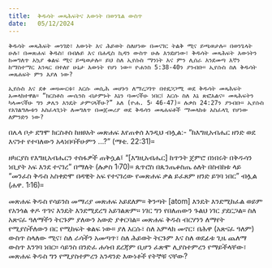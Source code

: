 ```yaml
---
title:  ቅዱሳት መጻሕፍትና እውነት በወንጌል ውስጥ
date:   05/12/2024
---
```




`ቅዱሳት መጻሕፍት መንገድ፣ እውነት እና ሕይወት ስለሆነው በመናገር ትልቅ ሚና ይጫወታሉ። በወንጌላት ሁሉ፣ በመጽሐፍ ቅዱስ፣ በብሉይ እና በሐዲስ ኪዳን ውስጥ ሁሉ እንደሆነው፣ ቅዱሳት መጻሕፍት እውነትን ከመግለጥ አኳያ ቁልፍ ሚና ይጫወታሉ። ይህ ስለ ኢየሱስ ማንነት እና ምን ሊሰራ እንደመጣ እኛን ከማስተማር አንጻር በተለየ ሁኔታ እውነት የሆነ ነው። ዮሐንስ 5:38-40ን ያንብቡ። ኢየሱስ ስለ ቅዱሳት መጸሐፍት ምን እያለ ነው?`

`ኢየሱስ እና ደቀ መዛሙርቱ፣ እርሱ መሲሕ መሆኑን ለማረጋገጥ በተደጋጋሚ ወደ ቅዱሳት መጻሕፍት አመላክተዋል። “ክርስቶስ ሙሴንስ ብታምኑት እኔን ባመናችሁ ነበር፤ እርሱ ስለ እኔ ጽፎአልና። መጻሕፍትን ካላመናችሁ ግን ቃሌን እንዴት ታምናላችሁ?” አለ (ዮሐ. 5፡ 46-47)። ሉቃስ 24:27ን ያንብቡ። ኢየሱስ የአገልግሎቱን አስፈላጊነት ለመግለጥ በመጀመሪያ ወደ ቅዱሳን መጻሐፍቶች ማመላከቱ አስፈላጊ የሆነው ለምንድን ነው?`

በሌላ ቦታ ደግሞ ክርስቶስ ከዘፀአት መጽሐፍ እየጠቀሰ እንዲህ ብሏል:- “ከእግዚአብሔር ዘንድ ወደ እናንተ የተባለውን አላነበባችሁምን …?” (ማቴ. 22:31)።

ዘካርያስ የእግዚአብሔርን ተስፋዎች ጠቅሷል፤ “[እግዚአብሔር] ከጥንት ጀምሮ በነበሩት በቅዱሳን ነቢያት አፍ እንደ ተናገረ” በማለት (ሉቃስ 1፡70)። ጴጥሮስ በጴንጤቆስጤ ዕለት በስብከቱ ላይ “መንፈስ ቅዱስ አስቀድሞ በዳዊት አፍ የተናገረው የመጽሐፍ ቃል ይፈጸም ዘንድ ይገባ ነበር” ብሏል (ሐዋ. 1፡16)።

መጽሐፍ ቅዱስ የሳይንስ መማሪያ መጽሐፍ አይደለም። ቅንጣት [atom] እንዴት እንደሚከፈል ወይም የአንጎል ቀዶ ጥገና እንዴት እንደሚደረግ አይገልጽም። ነገር ግን የበለጠውን ጉልህ ነገር ያደርጋል። ስለ አጽናፈ ዓለማችን ትርጉም ያለውን አውድ ያቀርባል። መጽሐፍ ቅዱስ ብርሃንን ለማየት የሚያስችለውን በር የሚከፍት ቁልፍ ነው። ያለ እርሱ፣ ስለ አምላክ መኖር፣ በሕዋ (አጽናፈ ዓለም) ውስጥ ስላለው ሚና፣ ስለ ራሳችን አመጣጥ፣ ስለ ሕይወት ትርጉም እና ስለ ወደፊቱ ጊዜ ጨለማ ውስጥ እንገባ ነበር። ሳይንስ በንድፈ ሐሳብ ደረጃም ቢሆን ፈጽሞ ሊያስተምረን የማይችላቸው፣ መጽሐፍ ቅዱስ ግን የሚያስተምረን አንዳንድ እውነቶች የትኞቹ ናቸው?